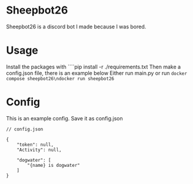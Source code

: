 # Sheepbot26
Sheepbot26 is a discord bot I made because I was bored.

# Usage
Install the packages with ````pip install -r ./requirements.txt
Then make a config.json file, there is an example below
Either run main.py or run ```docker compose sheepbot26\ndocker run sheepbot26```

# Config
This is an example config. Save it as config.json
```
// config.json

{
	"token": null,
	"Activity": null,

	"dogwater": [
		"{name} is dogwater"
	]
}
```
